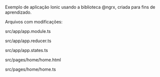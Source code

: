 Exemplo de aplicação Ionic usando a biblioteca @ngrx, criada para fins de aprendizado.

Arquivos com modificações:

src/app/app.module.ts

src/app/app.reducer.ts

src/app/app.states.ts

src/pages/home/home.html

src/pages/home/home.ts
